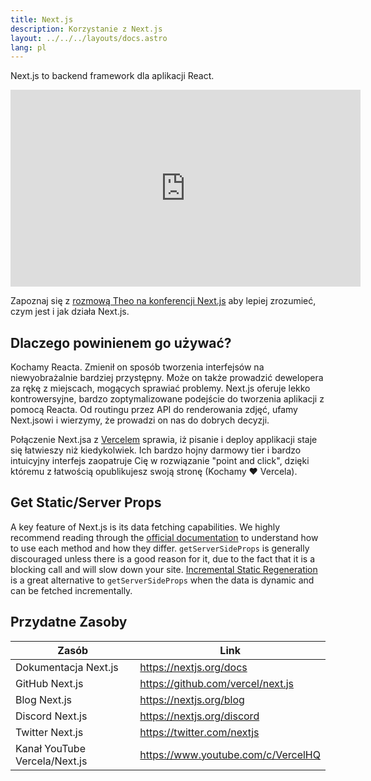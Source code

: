 ```yaml
---
title: Next.js
description: Korzystanie z Next.js
layout: ../../../layouts/docs.astro
lang: pl
---
```


Next.js to backend framework dla aplikacji React.

<div class="embed">
<iframe width="560" height="315" src="https://www.youtube.com/embed/W4UhNo3HAMw" title="Next.js is a backend framework" frameborder="0" allow="accelerometer; autoplay; clipboard-write; encrypted-media; gyroscope; picture-in-picture" allowfullscreen></iframe>
</div>

Zapoznaj się z [rozmową Theo na konferencji Next.js](https://www.youtube.com/watch?v=W4UhNo3HAMw) aby lepiej zrozumieć, czym jest i jak działa Next.js.</p>

## Dlaczego powinienem go używać?

Kochamy Reacta. Zmienił on sposób tworzenia interfejsów na niewyobrażalnie bardziej przystępny. Może on także prowadzić dewelopera za rękę z miejscach, mogących sprawiać problemy. Next.js oferuje lekko kontrowersyjne, bardzo zoptymalizowane podejście do tworzenia aplikacji z pomocą Reacta. Od routingu przez API do renderowania zdjęć, ufamy Next.jsowi i wierzymy, że prowadzi on nas do dobrych decyzji.

Połączenie Next.jsa z [Vercelem](https://vercel.com/) sprawia, iż pisanie i deploy applikacji staje się łatwieszy niż kiedykolwiek. Ich bardzo hojny darmowy tier i bardzo intuicyjny interfejs zaopatruje Cię w rozwiązanie "point and click", dzięki któremu z łatwością opublikujesz swoją stronę (Kochamy ❤️ Vercela).

## Get Static/Server Props

A key feature of Next.js is its data fetching capabilities. We highly recommend reading through the [official documentation](https://nextjs.org/docs/basic-features/data-fetching) to understand how to use each method and how they differ. `getServerSideProps` is generally discouraged unless there is a good reason for it, due to the fact that it is a blocking call and will slow down your site. [Incremental Static Regeneration](https://nextjs.org/docs/basic-features/data-fetching/incremental-static-regeneration) is a great alternative to `getServerSideProps` when the data is dynamic and can be fetched incrementally.

## Przydatne Zasoby

| Zasób                         | Link                               |
| ----------------------------- | ---------------------------------- |
| Dokumentacja Next.js          | https://nextjs.org/docs            |
| GitHub Next.js                | https://github.com/vercel/next.js  |
| Blog Next.js                  | https://nextjs.org/blog            |
| Discord Next.js               | https://nextjs.org/discord         |
| Twitter Next.js               | https://twitter.com/nextjs         |
| Kanał YouTube Vercela/Next.js | https://www.youtube.com/c/VercelHQ |
